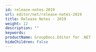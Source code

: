 ```yaml
---
id: release-notes-2019
url: editor/net/release-notes-2019
title: Release Notes - 2019
weight: 12
description: ""
keywords: 
productName: GroupDocs.Editor for .NET
hideChildren: False
---
```

